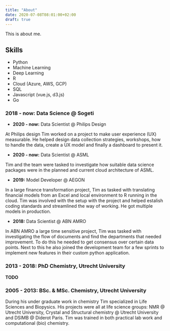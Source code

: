 ```yaml
---
title: "About"
date: 2020-07-08T08:01:00+02:00
draft: true
---
```


This is about me.

## Skills

- Python
- Machine Learning
- Deep Learning
- R
- Cloud (Azure, AWS, GCP)
- SQL
- Javascript (vue.js, d3.js)
- Go

### **2018 - now:** Data Science @ Sogeti

* **2020 - now:** Data Scientist @ Philips Design

At Philips design Tim worked on a project to make user experience (UX) measurable. He helped design data collection strategies, workshops, how to handle the data, create a UX model and finally a dashboard to present it.

* **2020 - now:** Data Scientist @ ASML 

Tim and the team were tasked to investigate how suitable data science packages were in the planned and current cloud architecture of ASML.

* **2019:** Model Developer @ AEGON

In a large finance transformation project, Tim as tasked with translating financial models from an Excel and local environment to R running in the cloud. Tim was involved with the setup with the project and helped estalish coding standards and streamlined the way of working. He got multiple models in production.

* **2018:** Data Scientist @ ABN AMRO

In ABN AMRO a large time sensitive project, Tim was tasked with investigating the flow of documents and find the departments that needed improvement. To do this he needed to get consensus over certain data points. Next to this he also joined the development team for a few sprints to implement new features in their custom python application.

###  **2013 - 2018:** PhD Chemistry, Utrecht University

**TODO**

### **2005 - 2013:** BSc. & MSc. Chemistry, Utrecht University

During his under graduate work in chemistry Tim specialized in Life Sciences and Biopysics. His projects were all at life science groups: NMR @ Utrecht University, Crystal and Structural chemistry @ Utrecht University and DSIMB @ Diderot Paris. Tim was trained in both practical lab work and computational (bio) chemistry.